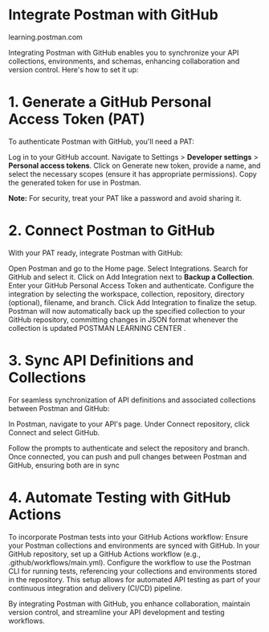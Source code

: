 # Integrate Postman with GitHub
learning.postman.com

Integrating Postman with GitHub enables you to synchronize your API collections, environments, and schemas, enhancing collaboration and version control. Here's how to set it up:

# 1. Generate a GitHub Personal Access Token (PAT)
To authenticate Postman with GitHub, you'll need a PAT:

Log in to your GitHub account.
Navigate to Settings > **Developer settings** > **Personal access tokens**.
Click on Generate new token, provide a name, and select the necessary scopes (ensure it has appropriate permissions).
Copy the generated token for use in Postman.

**Note:** For security, treat your PAT like a password and avoid sharing it.

# 2. Connect Postman to GitHub
With your PAT ready, integrate Postman with GitHub:

Open Postman and go to the Home page.
Select Integrations.
Search for GitHub and select it.
Click on Add Integration next to **Backup a Collection**.
Enter your GitHub Personal Access Token and authenticate.
Configure the integration by selecting the workspace, collection, repository, directory (optional), filename, and branch.
Click Add Integration to finalize the setup.
Postman will now automatically back up the specified collection to your GitHub repository, committing changes in JSON format whenever the collection is updated 
POSTMAN LEARNING CENTER
.

# 3. Sync API Definitions and Collections
For seamless synchronization of API definitions and associated collections between Postman and GitHub:

In Postman, navigate to your API's page.
Under Connect repository, click Connect and select GitHub.

Follow the prompts to authenticate and select the repository and branch.
Once connected, you can push and pull changes between Postman and GitHub, ensuring both are in sync 


# 4. Automate Testing with GitHub Actions
To incorporate Postman tests into your GitHub Actions workflow:
Ensure your Postman collections and environments are synced with GitHub.
In your GitHub repository, set up a GitHub Actions workflow (e.g., .github/workflows/main.yml).
Configure the workflow to use the Postman CLI for running tests, referencing your collections and environments stored in the repository.
This setup allows for automated API testing as part of your continuous integration and delivery (CI/CD) pipeline.

By integrating Postman with GitHub, you enhance collaboration, maintain version control, and streamline your API development and testing workflows.
